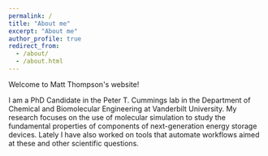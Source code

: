 ```yaml
---
permalink: /
title: "About me"
excerpt: "About me"
author_profile: true
redirect_from: 
  - /about/
  - /about.html
---
```


Welcome to Matt Thompson's website!

I am a PhD Candidate in the Peter T. Cummings lab in the Department of Chemical
and Biomolecular Engineering at Vanderbilt University. My research focuses on
the use of molecular simulation to study the fundamental properties of
components of next-generation energy storage devices. Lately I have also worked
on tools that automate workflows aimed at these and other scientific questions.
